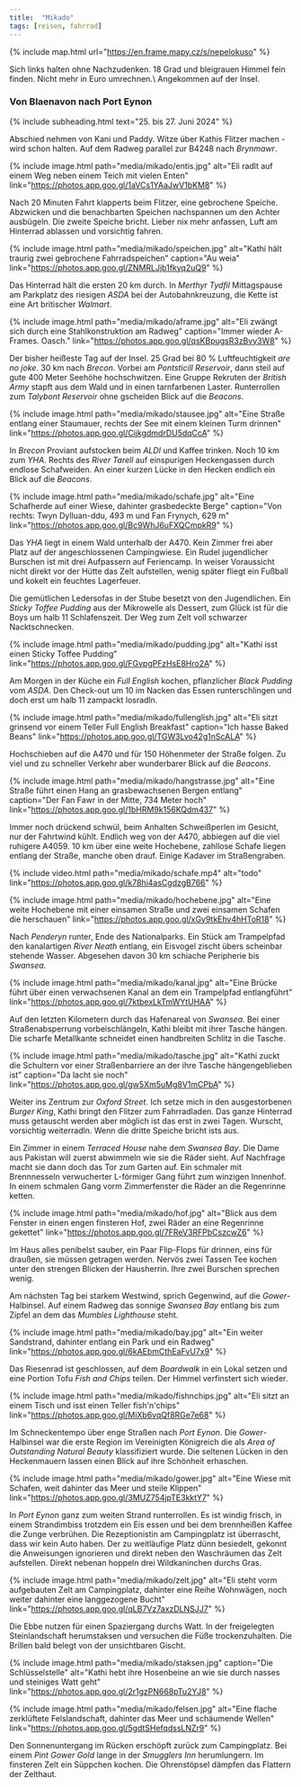 ```yaml
---
title:  "Mikado"
tags: [reisen, fahrrad]
---
```


{% include map.html url="https://en.frame.mapy.cz/s/nepelokuso" %}

Sich links halten ohne Nachzudenken.
18 Grad und bleigrauen Himmel fein finden.
Nicht mehr in Euro umrechnen.\\
Angekommen auf der Insel.

### Von Blaenavon nach Port Eynon

{% include subheading.html text="25. bis 27. Juni 2024" %} 

Abschied nehmen von Kani und Paddy.
Witze über Kathis Flitzer machen - wird schon halten.
Auf dem Radweg parallel zur B4248 nach *Brynmawr*.

{% include image.html path="media/mikado/entis.jpg" alt="Eli radlt auf einem Weg neben einem Teich mit vielen Enten" link="https://photos.app.goo.gl/1aVCs1YAaJwV1bKM8" %}

Nach 20 Minuten Fahrt klapperts beim Flitzer, eine gebrochene Speiche.
Abzwicken und die benachbarten Speichen nachspannen um den Achter ausbügeln.
Die zweite Speiche bricht.
Lieber nix mehr anfassen, Luft am Hinterrad ablassen und vorsichtig fahren.

{% include image.html path="media/mikado/speichen.jpg" alt="Kathi hält traurig zwei gebrochene Fahrradspeichen"  caption="Au weia" link="https://photos.app.goo.gl/ZNMRLJjb1fkyq2uQ9" %}

Das Hinterrad hält die ersten 20 km durch. 
In *Merthyr Tydfil* Mittagspause am Parkplatz des riesigen *ASDA* bei der Autobahnkreuzung, die Kette ist eine Art britischer *Walmart*.

{% include image.html path="media/mikado/aframe.jpg" alt="Eli zwängt sich durch eine Stahlkonstruktion am Radweg" caption="Immer wieder A-Frames. Oasch." link="https://photos.app.goo.gl/qsKBpugsR3zBvy3W8" %}

Der bisher heißeste Tag auf der Insel.
25 Grad bei 80 % Luftfeuchtigkeit *are no joke*.
30 km nach *Brecon*.
Vorbei am *Pontsticill Reservoir*, dann steil auf gute 400 Meter Seehöhe hochschwitzen.
Eine Gruppe Rekruten der *British Army* stapft aus dem Wald und in einen tarnfarbenen Laster.
Runterrollen zum *Talybont Reservoir* ohne gscheiden Blick auf die *Beacons*.

{% include image.html path="media/mikado/stausee.jpg" alt="Eine Straße entlang einer Staumauer, rechts der See mit einem kleinen Turm drinnen" link="https://photos.app.goo.gl/CijkgdmdrDU5dqCcA" %}

In *Brecon* Proviant aufstocken beim *ALDI* und Kaffee trinken.
Noch 10 km zum *YHA*. 
Rechts des *River Tarell* auf einspurigen Heckengassen durch endlose Schafweiden.
An einer kurzen Lücke in den Hecken endlich ein Blick auf die *Beacons*.

{% include image.html path="media/mikado/schafe.jpg" alt="Eine Schafherde auf einer Wiese, dahinter grasbedeckte Berge" caption="Von rechts: Twyn Dylluan-ddu, 493 m und Fan Frynych, 629 m" link="https://photos.app.goo.gl/Bc9WhJ6uFXQCmpkR9" %}

Das *YHA* liegt in einem Wald unterhalb der A470.
Kein Zimmer frei aber Platz auf der angeschlossenen Campingwiese.
Ein Rudel jugendlicher Burschen ist mit drei Aufpassern auf Feriencamp.
In weiser Voraussicht nicht direkt vor der Hütte das Zelt aufstellen, wenig später fliegt ein Fußball und kokelt ein feuchtes Lagerfeuer.

Die gemütlichen Ledersofas in der Stube besetzt von den Jugendlichen.
Ein *Sticky Toffee Pudding* aus der Mikrowelle als Dessert, zum Glück ist für die Boys um halb 11 Schlafenszeit.
Der Weg zum Zelt voll schwarzer Nacktschnecken.

{% include image.html path="media/mikado/pudding.jpg" alt="Kathi isst einen Sticky Toffee Pudding" link="https://photos.app.goo.gl/FGvpgPFzHsE8Hro2A" %}

Am Morgen in der Küche ein *Full English* kochen, pflanzlicher *Black Pudding* vom *ASDA*.
Den Check-out um 10 im Nacken das Essen runterschlingen und doch erst um halb 11 zampackt losradln.

{% include image.html path="media/mikado/fullenglish.jpg" alt="Eli sitzt grinsend vor einem Teller Full English Breakfast" caption="Ich hasse Baked Beans" link="https://photos.app.goo.gl/TGW3Lvo42g1nScALA" %}

Hochschieben auf die A470 und für 150 Höhenmeter der Straße folgen.
Zu viel und zu schneller Verkehr aber wunderbarer Blick auf die *Beacons*.

{% include image.html path="media/mikado/hangstrasse.jpg" alt="Eine Straße führt einen Hang an grasbewachsenen Bergen entlang" caption="Der Fan Fawr in der Mitte, 734 Meter hoch" link="https://photos.app.goo.gl/1bHRM9k156KQdm437" %}

Immer noch drückend schwül, beim Anhalten Schweißperlen im Gesicht, nur der Fahrtwind kühlt.
Endlich weg von der A470, abbiegen auf die viel ruhigere A4059.
10 km über eine weite Hochebene, zahllose Schafe liegen entlang der Straße, manche oben drauf.
Einige Kadaver im Straßengraben.

{% include video.html path="media/mikado/schafe.mp4" alt="todo" link="https://photos.app.goo.gl/k78hi4asCgdzgB766" %}

{% include image.html path="media/mikado/hochebene.jpg" alt="Eine weite Hochebene mit einer einsamen Straße und zwei einsamen Schafen die herschauen" link="https://photos.app.goo.gl/xGy9tkEhv4hHToR18" %}

Nach *Penderyn* runter, Ende des Nationalparks.
Ein Stück am Trampelpfad den kanalartigen *River Neath* entlang, ein Eisvogel zischt übers scheinbar stehende Wasser.
Abgesehen davon 30 km schiache Peripherie bis *Swansea*.

{% include image.html path="media/mikado/kanal.jpg" alt="Eine Brücke führt über einen verwachsenen Kanal an dem ein Trampelpfad entlangführt" link="https://photos.app.goo.gl/7ktbexLkTmWYtUHAA" %}

Auf den letzten Kilometern durch das Hafenareal von *Swansea*.
Bei einer Straßenabsperrung vorbeischlängeln, Kathi bleibt mit ihrer Tasche hängen.
Die scharfe Metallkante schneidet einen handbreiten Schlitz in die Tasche.

{% include image.html path="media/mikado/tasche.jpg" alt="Kathi zuckt die Schultern vor einer Straßenbarriere an der ihre Tasche hängengeblieben ist" caption="Da lacht sie noch" link="https://photos.app.goo.gl/gw5Xm5uMg8V1mCPbA" %}

Weiter ins Zentrum zur *Oxford Street*.
Ich setze mich in den ausgestorbenen *Burger King*, Kathi bringt den Flitzer zum Fahrradladen.
Das ganze Hinterrad muss getauscht werden aber möglich ist das erst in zwei Tagen.
Wurscht, vorsichtig weiterradln. 
Wenn die dritte Speiche bricht ists aus.

Ein Zimmer in einem *Terraced House* nahe dem *Swansea Bay*.
Die Dame aus Pakistan will zuerst abwimmeln wie sie die Räder sieht.
Auf Nachfrage macht sie dann doch das Tor zum Garten auf.
Ein schmaler mit Brennnesseln verwucherter L-förmiger Gang führt zum winzigen Innenhof.
In einem schmalen Gang vorm Zimmerfenster die Räder an die Regenrinne ketten.

{% include image.html path="media/mikado/hof.jpg" alt="Blick aus dem Fenster in einen engen finsteren Hof, zwei Räder an eine Regenrinne gekettet" link="https://photos.app.goo.gl/7FReV3RFPbCszcwZ6" %}

Im Haus alles penibelst sauber, ein Paar Flip-Flops für drinnen, eins für draußen, sie müssen getragen werden.
Nervös zwei Tassen Tee kochen unter den strengen Blicken der Hausherrin.
Ihre zwei Burschen sprechen wenig.

Am nächsten Tag bei starkem Westwind, sprich Gegenwind, auf die *Gower*-Halbinsel.
Auf einem Radweg das sonnige *Swansea Bay* entlang bis zum Zipfel an dem das *Mumbles Lighthouse* steht.

{% include image.html path="media/mikado/bay.jpg" alt="Ein weiter Sandstrand, dahinter entlang ein Park und ein Radweg" link="https://photos.app.goo.gl/6kAEbmCthEaFvU7x9" %}

Das Riesenrad ist geschlossen, auf dem *Boardwalk* in ein Lokal setzen und eine Portion Tofu *Fish and Chips* teilen.
Der Himmel verfinstert sich wieder.

{% include image.html path="media/mikado/fishnchips.jpg" alt="Eli sitzt an einem Tisch und isst einen Teller fish'n'chips" link="https://photos.app.goo.gl/MiXb6vqQf8RGe7e68" %}

Im Schneckentempo über enge Straßen nach *Port Eynon*.
Die *Gower*-Halbinsel war die erste Region im Vereinigten Königreich die als *Area of Outstanding Natural Beauty* klassifiziert wurde.
Die seltenen Lücken in den Heckenmauern lassen einen Blick auf ihre Schönheit erhaschen.

{% include image.html path="media/mikado/gower.jpg" alt="Eine Wiese mit Schafen, weit dahinter das Meer und steile Klippen" link="https://photos.app.goo.gl/3MUZ754jpTE3kktY7" %}

In *Port Eynon* ganz zum weiten Strand runterrollen.
Es ist windig frisch, in einem Strandimbiss trotzdem ein Eis essen und bei dem brennheißen Kaffee die Zunge verbrühen.
Die Rezeptionistin am Campingplatz ist überrascht, dass wir kein Auto haben.
Der zu weitläufige Platz dünn besiedelt, gekonnt die Anweisungen ignorieren und direkt neben den Waschräumen das Zelt aufstellen.
Direkt nebenan hoppeln drei Wildkaninchen durchs Gras.

{% include image.html path="media/mikado/zelt.jpg" alt="Eli steht vorm aufgebauten Zelt am Campingplatz, dahinter eine Reihe Wohnwägen, noch weiter dahinter eine langgezogene Bucht" link="https://photos.app.goo.gl/qLB7Vz7axzDLNSJJ7" %}

Die Ebbe nutzen für einen Spaziergang durchs Watt.
In der freigelegten Steinlandschaft herumstaksen und versuchen die Füße trockenzuhalten.
Die Brillen bald belegt von der unsichtbaren Gischt.

{% include image.html path="media/mikado/staksen.jpg" caption="Die Schlüsselstelle" alt="Kathi hebt ihre Hosenbeine an wie sie durch nasses und steiniges Watt geht" link="https://photos.app.goo.gl/2r1gzPN668pTu2YJ8" %}

{% include image.html path="media/mikado/felsen.jpg" alt="Eine flache zerklüftete Felslandschaft, dahinter das Meer und schäumende Wellen" link="https://photos.app.goo.gl/5gdtSHefqdssLNZr9" %}

Den Sonnenuntergang im Rücken erschöpft zurück zum Campingplatz.
Bei einem *Pint* *Gower Gold* lange in der *Smugglers Inn* herumlungern.
Im finsteren Zelt ein Süppchen kochen.
Die Ohrenstöpsel dämpfen das Flattern der Zelthaut.